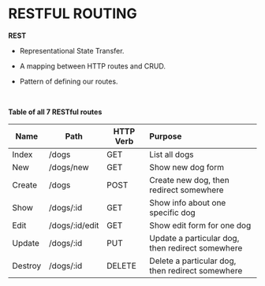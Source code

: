 # RESTFUL ROUTING 

**REST** 

* Representational State Transfer.

* A mapping between HTTP routes and CRUD.

* Pattern of defining our routes.

  ​

**Table of all 7 RESTful routes**

| Name    | Path           | HTTP Verb | Purpose                                          |
| ------- | -------------- | --------- | :----------------------------------------------- |
| Index   | /dogs          | GET       | List all dogs                                    |
| New     | /dogs/new      | GET       | Show new dog form                                |
| Create  | /dogs          | POST      | Create new dog, then redirect somewhere          |
| Show    | /dogs/:id      | GET       | Show info about one specific dog                 |
| Edit    | /dogs/:id/edit | GET       | Show edit form for one dog                       |
| Update  | /dogs/:id      | PUT       | Update a particular dog, then redirect somewhere |
| Destroy | /dogs/:id      | DELETE    | Delete a particular dog, then redirect somewhere |


